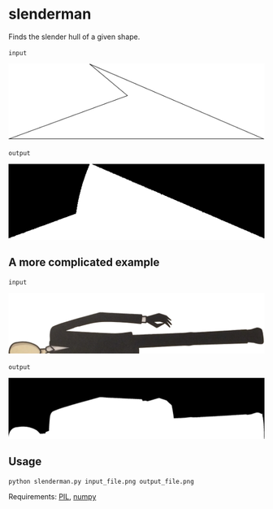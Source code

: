 # slenderman
Finds the slender hull of a given shape.

`input`

![test in](https://github.com/lycarter/slenderman/blob/master/not_slender.png)

`output`

![test out](https://github.com/lycarter/slenderman/blob/master/not_slender_out.png)

## A more complicated example

`input`

![test in 2](https://github.com/lycarter/slenderman/blob/master/slenderman_prepped.png)

`output`

![test out 2](https://github.com/lycarter/slenderman/blob/master/slenderman_out.png)

## Usage

`python slenderman.py input_file.png output_file.png`

Requirements: [PIL](http://www.pythonware.com/products/pil/), [numpy](http://www.numpy.org/)
